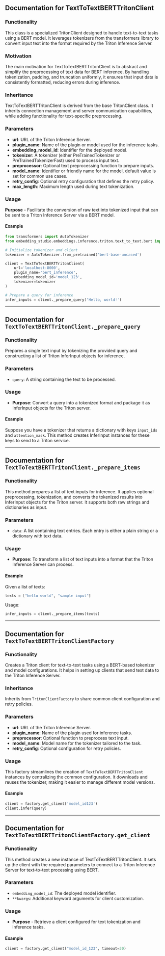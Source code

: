 ## Documentation for TextToTextBERTTritonClient

### Functionality

This class is a specialized TritonClient designed to handle text-to-text tasks using a BERT model. It leverages tokenizers from the transformers library to convert input text into the format required by the Triton Inference Server.

### Motivation

The main motivation for TextToTextBERTTritonClient is to abstract and simplify the preprocessing of text data for BERT inference. By handling tokenization, padding, and truncation uniformly, it ensures that input data is consistently formatted, reducing errors during inference.

### Inheritance

TextToTextBERTTritonClient is derived from the base TritonClient class. It inherits connection management and server communication capabilities, while adding functionality for text-specific preprocessing.

### Parameters

- **url**: URL of the Triton Inference Server.
- **plugin_name**: Name of the plugin or model used for the inference tasks.
- **embedding_model_id**: Identifier for the deployed model.
- **tokenizer**: A tokenizer (either PreTrainedTokenizer or PreTrainedTokenizerFast) used to process input text.
- **preprocessor**: Optional text preprocessing function to prepare inputs.
- **model_name**: Identifier or friendly name for the model, default value is set for common use cases.
- **retry_config**: Optional retry configuration that defines the retry policy.
- **max_length**: Maximum length used during text tokenization.

### Usage

**Purpose** - Facilitate the conversion of raw text into tokenized input that can be sent to a Triton Inference Server via a BERT model.

#### Example

```python
from transformers import AutoTokenizer
from embedding_studio.embeddings.inference.triton.text_to_text.bert import TextToTextBERTTritonClient

# Initialize tokenizer and client
tokenizer = AutoTokenizer.from_pretrained('bert-base-uncased')

client = TextToTextBERTTritonClient(
    url='localhost:8000',
    plugin_name='bert_inference',
    embedding_model_id='model_123',
    tokenizer=tokenizer
)

# Prepare a query for inference
infer_inputs = client._prepare_query('Hello, world!')
```

---

## Documentation for `TextToTextBERTTritonClient._prepare_query`

### Functionality

Prepares a single text input by tokenizing the provided query and constructing a list of Triton InferInput objects for inference.

### Parameters

- `query`: A string containing the text to be processed.

### Usage

- **Purpose**: Convert a query into a tokenized format and package it as InferInput objects for the Triton server.

#### Example

Suppose you have a tokenizer that returns a dictionary with keys `input_ids` and `attention_mask`. This method creates InferInput instances for these keys to send to a Triton service.

---

## Documentation for `TextToTextBERTTritonClient._prepare_items`

### Functionality

This method prepares a list of text inputs for inference. It applies optional preprocessing, tokenization, and converts the tokenized results into InferInput objects for the Triton server. It supports both raw strings and dictionaries as input.

### Parameters

- `data`: A list containing text entries. Each entry is either a plain string or a dictionary with text data.

### Usage

- **Purpose**: To transform a list of text inputs into a format that the Triton Inference Server can process.

#### Example

Given a list of texts:
```python
texts = ["hello world", "sample input"]
```
Usage:
```python
infer_inputs = client._prepare_items(texts)
```

---

## Documentation for `TextToTextBERTTritonClientFactory`

### Functionality

Creates a Triton client for text-to-text tasks using a BERT-based tokenizer and model configurations. It helps in setting up clients that send text data to the Triton Inference Server.

### Inheritance

Inherits from `TritonClientFactory` to share common client configuration and retry policies.

### Parameters

- **url**: URL of the Triton Inference Server.
- **plugin_name**: Name of the plugin used for inference tasks.
- **preprocessor**: Optional function to preprocess text input.
- **model_name**: Model name for the tokenizer tailored to the task.
- **retry_config**: Optional configuration for retry policies.

### Usage

This factory streamlines the creation of `TextToTextBERTTritonClient` instances by centralizing the common configuration. It downloads and reuses the tokenizer, making it easier to manage different model versions.

#### Example

```python
client = factory.get_client('model_id123')
client.infer(query)
```

---

## Documentation for `TextToTextBERTTritonClientFactory.get_client`

### Functionality

This method creates a new instance of TextToTextBERTTritonClient. It sets up the client with the required parameters to connect to a Triton Inference Server for text-to-text processing using BERT.

### Parameters

- `embedding_model_id`: The deployed model identifier.
- `**kwargs`: Additional keyword arguments for client customization.

### Usage

- **Purpose** - Retrieve a client configured for text tokenization and inference tasks.

#### Example

```python
client = factory.get_client("model_id_123", timeout=30)
```